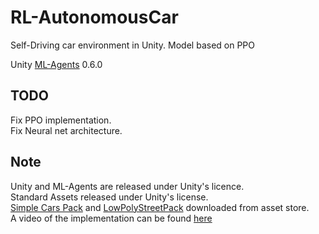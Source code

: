 # RL-AutonomousCar
Self-Driving car environment in Unity.
Model based on PPO

Unity [ML-Agents](https://github.com/Unity-Technologies/ml-agents/) 0.6.0

## TODO
Fix PPO implementation.<br>
Fix Neural net architecture.<br>

## Note
Unity and ML-Agents are released under Unity's licence. <br>
Standard Assets released under Unity's license. <br>
[Simple Cars Pack](https://assetstore.unity.com/packages/3d/vehicles/land/simple-cars-pack-97669) and [LowPolyStreetPack](https://assetstore.unity.com/packages/3d/environments/urban/low-poly-street-pack-67475) downloaded from asset store.<br>
A video of the implementation can be found [here](https://drive.google.com/file/d/13YXbnQw4YbveQcxWL3wWRsztSdaWlcKp/view?usp=sharing)

